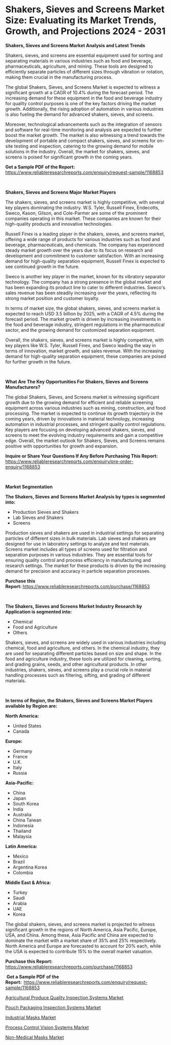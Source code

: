 <p><h1>Shakers, Sieves and Screens Market Size: Evaluating its Market Trends, Growth, and Projections 2024 - 2031</h1></p><p><strong>Shakers, Sieves and Screens Market Analysis and Latest Trends</strong></p>
<p><p>Shakers, sieves, and screens are essential equipment used for sorting and separating materials in various industries such as food and beverage, pharmaceuticals, agriculture, and mining. These tools are designed to efficiently separate particles of different sizes through vibration or rotation, making them crucial in the manufacturing process.</p><p>The global Shakers, Sieves, and Screens Market is expected to witness a significant growth at a CAGR of 10.4% during the forecast period. The increasing demand for these equipment in the food and beverage industry for quality control purposes is one of the key factors driving the market growth. Additionally, the rising adoption of automation in various industries is also fueling the demand for advanced shakers, sieves, and screens.</p><p>Moreover, technological advancements such as the integration of sensors and software for real-time monitoring and analysis are expected to further boost the market growth. The market is also witnessing a trend towards the development of portable and compact shakers, sieves, and screens for on-site testing and inspection, catering to the growing demand for mobile solutions in the industry. Overall, the market for shakers, sieves, and screens is poised for significant growth in the coming years.</p></p>
<p><strong>Get a Sample PDF of the Report:&nbsp;</strong> <a href="https://www.reliableresearchreports.com/enquiry/request-sample/1168853">https://www.reliableresearchreports.com/enquiry/request-sample/1168853</a></p>
<p>&nbsp;</p>
<p><strong>Shakers, Sieves and Screens Major Market Players</strong></p>
<p><p>The shakers, sieves, and screens market is highly competitive, with several key players dominating the industry. W.S. Tyler, Russell Finex, Endecotts, Sweco, Kason, Gilson, and Cole-Parmer are some of the prominent companies operating in this market. These companies are known for their high-quality products and innovative technologies.</p><p>Russell Finex is a leading player in the shakers, sieves, and screens market, offering a wide range of products for various industries such as food and beverage, pharmaceuticals, and chemicals. The company has experienced steady market growth over the years due to its focus on research and development and commitment to customer satisfaction. With an increasing demand for high-quality separation equipment, Russell Finex is expected to see continued growth in the future.</p><p>Sweco is another key player in the market, known for its vibratory separator technology. The company has a strong presence in the global market and has been expanding its product line to cater to different industries. Sweco's sales revenue has been steadily increasing over the years, reflecting its strong market position and customer loyalty.</p><p>In terms of market size, the global shakers, sieves, and screens market is expected to reach USD 3.5 billion by 2025, with a CAGR of 4.5% during the forecast period. The market growth is driven by increasing investments in the food and beverage industry, stringent regulations in the pharmaceutical sector, and the growing demand for customized separation equipment.</p><p>Overall, the shakers, sieves, and screens market is highly competitive, with key players like W.S. Tyler, Russell Finex, and Sweco leading the way in terms of innovation, market growth, and sales revenue. With the increasing demand for high-quality separation equipment, these companies are poised for further growth in the future.</p></p>
<p>&nbsp;</p>
<p><strong>What Are The Key Opportunities For Shakers, Sieves and Screens Manufacturers?</strong></p>
<p><p>The global Shakers, Sieves, and Screens market is witnessing significant growth due to the growing demand for efficient and reliable screening equipment across various industries such as mining, construction, and food processing. The market is expected to continue its growth trajectory in the coming years, driven by innovations in material technology, increasing automation in industrial processes, and stringent quality control regulations. Key players are focusing on developing advanced shakers, sieves, and screens to meet the evolving industry requirements and gain a competitive edge. Overall, the market outlook for Shakers, Sieves, and Screens remains positive with opportunities for growth and expansion.</p></p>
<p><strong>Inquire or Share Your Questions If Any Before Purchasing This Report:</strong> <a href="https://www.reliableresearchreports.com/enquiry/pre-order-enquiry/1168853">https://www.reliableresearchreports.com/enquiry/pre-order-enquiry/1168853</a></p>
<p>&nbsp;</p>
<p><strong>Market Segmentation</strong></p>
<p><strong>The Shakers, Sieves and Screens Market Analysis by types is segmented into:</strong></p>
<p><ul><li>Production Sieves and Shakers</li><li>Lab Sieves and Shakers</li><li>Screens</li></ul></p>
<p><p>Production sieves and shakers are used in industrial settings for separating particles of different sizes in bulk materials. Lab sieves and shakers are designed for use in laboratory settings to analyze and test materials. Screens market includes all types of screens used for filtration and separation purposes in various industries. They are essential tools for ensuring quality control and process efficiency in manufacturing and research settings. The market for these products is driven by the increasing demand for precision and accuracy in particle separation processes.</p></p>
<p><strong>Purchase this Report:&nbsp;</strong><a href="https://www.reliableresearchreports.com/purchase/1168853">https://www.reliableresearchreports.com/purchase/1168853</a></p>
<p>&nbsp;</p>
<p><strong>The Shakers, Sieves and Screens Market Industry Research by Application is segmented into:</strong></p>
<p><ul><li>Chemical</li><li>Food and Agriculture</li><li>Others</li></ul></p>
<p><p>Shakers, sieves, and screens are widely used in various industries including chemical, food and agriculture, and others. In the chemical industry, they are used for separating different particles based on size and shape. In the food and agriculture industry, these tools are utilized for cleaning, sorting, and grading grains, seeds, and other agricultural products. In other industries, shakers, sieves, and screens play a crucial role in material handling processes such as filtering, sifting, and grading of different materials.</p></p>
<p>&nbsp;</p>
<p><strong>In terms of Region, the Shakers, Sieves and Screens Market Players available by Region are:</strong></p>
<p>
    <p> <strong> North America: </strong>
        <ul>
            <li>United States</li>
            <li>Canada</li>
        </ul>
        </p> 
    <p> <strong> Europe: </strong>
        <ul>
            <li>Germany</li>
            <li>France</li>
            <li>U.K.</li>
            <li>Italy</li>
            <li>Russia</li>
        </ul>
        </p> 
    <p> <strong> Asia-Pacific: </strong>
        <ul>
            <li>China</li>
            <li>Japan</li>
            <li>South Korea</li>
            <li>India</li>
            <li>Australia</li>
            <li>China Taiwan</li>
            <li>Indonesia</li>
            <li>Thailand</li>
            <li>Malaysia</li>
        </ul>
        </p> 
    <p> <strong> Latin America: </strong>
        <ul>
            <li>Mexico</li>
            <li>Brazil</li>
            <li>Argentina Korea</li>
            <li>Colombia</li>
        </ul>
        </p> 
    <p> <strong> Middle East & Africa: </strong>
        <ul>
            <li>Turkey</li>
            <li>Saudi</li>
            <li>Arabia</li>
            <li>UAE</li>
            <li>Korea</li>
        </ul>
    </p>
    </p>
<p><p>The global shakers, sieves, and screens market is projected to witness significant growth in the regions of North America, Asia Pacific, Europe, USA, and China. Among these, Asia Pacific and China are expected to dominate the market with a market share of 35% and 25% respectively. North America and Europe are forecasted to account for 20% each, while the USA is expected to contribute 15% to the overall market valuation.</p></p>
<p><strong>Purchase this Report: </strong><a href="https://www.reliableresearchreports.com/purchase/1168853">https://www.reliableresearchreports.com/purchase/1168853</a></p>
<p>&nbsp;<strong>Get a Sample PDF of the Report:&nbsp;&nbsp;</strong><a href="https://www.reliableresearchreports.com/enquiry/request-sample/1168853">https://www.reliableresearchreports.com/enquiry/request-sample/1168853</a></p>
<p><strong></strong></p>
<p><p><a href="https://forested-sushi-9b0.notion.site/Agricultural-Produce-Quality-Inspection-Systems-Market-Size-and-Examines-its-Market-Scope-with-a-P-bccda0137eed49889b335cecf4ec118a">Agricultural Produce Quality Inspection Systems Market</a></p><p><a href="https://lydian-appliance-61d.notion.site/Pouch-Packaging-Inspection-Systems-Market-Dynamics-2024-2031-Also-about-Its-Market-Trends-Projecti-070ccf830e394bc19ab94dfa47eaa6ab">Pouch Packaging Inspection Systems Market</a></p><p><a href="https://view.publitas.com/reportprime-1/industrial-masks-market-offers-provide-insightful-data-for-the-time-period-from-2024-to-2031-and-also-provide-analysis-based-on-application-type-and-region/">Industrial Masks Market</a></p><p><a href="https://summer-dogwood-3e9.notion.site/Process-Control-Vision-Systems-Market-A-Comprehensive-Report-of-its-Market-Share-Growth-Trends-20-70852e3a330d433dae9f50338c434936">Process Control Vision Systems Market</a></p><p><a href="https://view.publitas.com/reportprime-1/non-medical-masks-market-size-market-trends-and-growth-outlook-forecasted-for-period-from-2024-to-2031/">Non-Medical Masks Market</a></p></p>